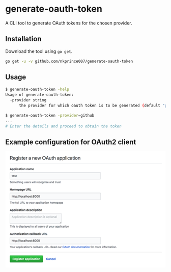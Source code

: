 # generate-oauth-token

A CLI tool to generate OAuth tokens for the chosen provider.

## Installation

Download the tool using `go get`.

```bash
go get -u -v github.com/nkprince007/generate-oauth-token
```

## Usage

```bash
$ generate-oauth-token -help
Usage of generate-oauth-token:
  -provider string
      the provider for which oauth token is to be generated (default "github")
```

```bash
$ generate-oauth-token -provider=github
...
# Enter the details and proceed to obtain the token
```

## Example configuration for OAuth2 client

![GitHub OAuth Configuration](./.images/github-config.png)
